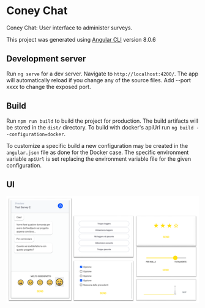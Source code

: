 # Coney Chat

Coney Chat: User interface to administer surveys.

This project was generated using [Angular CLI](https://github.com/angular/angular-cli) version 8.0.6 


## Development server

Run `ng serve` for a dev server. Navigate to `http://localhost:4200/`. The app will automatically reload if you change any of the source files.
Add --port xxxx to change the exposed port.

## Build

Run `npm run build` to build the project for production. The build artifacts will be stored in the `dist/` directory. 
To build with docker's apiUrl run `ng build --configuration=docker`.

To customize a specific build a new configuration may be created in the `angular.json` file as done for the Docker case. The specific environment variable `apiUrl` is set replacing the environment variable file for the given configuration.

## UI

![Coney Chat UI](/src/assets/chat-ui.png)
